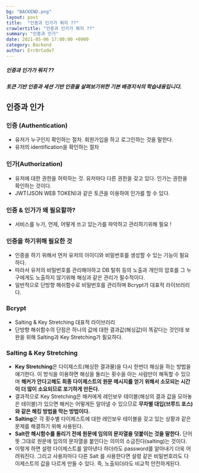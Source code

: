 ```yaml
---
bg: "BACKEND.png"
layout: post
title:  "인증과 인가가 뭐지 ??"
crawlertitle: "인증과 인가가 뭐지 ??"
summary: "인증과 인가"
date: 2021-05-06 17:00:00 +0900
category: Backend
author: Err0rCode7
---
```


##### 인증과 인가가 뭐지 ??
##### 토큰 기반 인증과 세션 기반 인증을 살펴보기위한 기본 배경지식의 학습내용입니다.

## 인증과 인가

### 인증 (Authentication)

- 유저가 누구인지 확인하는 절차. 회원가입을 하고 로그인하는 것을 말한다.
- 유저의 identification을 확인하는 절차

### 인가(Authorization)

- 유저에 대한 권한을 허락하는 것. 유저마다 다른 권한을 갖고 있다. 인가는 권한을 확인하는 것이다.
- JWT(JSON WEB TOKEN)과 같은 토큰을 이용하여 인가를 할 수 있다.

### 인증 & 인가가 왜 필요할까?

- 서비스를 누가, 언제, 어떻게 쓰고 있는가를 파악하고 관리하기위해 필요 !

### 인증을 하기위해 필요한 것

- 인증을 하기 위해서 먼저 유저의 아이디와 비밀번호를 생성할 수 있는 기능이 필요하다.
- 따라서 유저의 비밀번호를 관리해야하고 DB 탈취 등의 노출과 개인의 암호를 그 누구에게도 노출하지 않기위해 해싱과 같은 관리가 필수적이다.
- 일반적으로 단방향 해쉬함수로 비밀번호를 관리하며 Bcrypt가 대표적 라이브러리다.

### Bcrypt

- Salting & Key Stretching 대표적 라이브러리
- 단방향 해쉬함수의 단점은 하나의 값에 대한 결과값(해싱값)이 똑같다는 것인데 보완을 위해 Salting과 Key Stretching가 필요하다.

### Salting & Key Stretching

- **Key Stretching**은 다이제스트(해싱한 결과물)을 다시 한번더 해싱을 하는 방법을 얘기한다. 이 방식을 이용하면 해싱을 돌리는 횟수을 아는 사람만이 해독할 수 있으며 **해커가 안다고해도 최종 다이제스트의 원문 메시지를 얻기 위해서 소모되는 시간이 더 많이 소요되므로 포기하게 만든다.**
- 결과적으로 Key Stretching은 해커에게 레인보우 테이블(해싱의 결과 값을 모아놓은 테이블)가 있으면 해커는 어떻게든 알아낼 수 있으므로 **무차별 대입(브루드 포스)와 같은 해킹 방법을 막는 방법이다.**
- **Salting**은 각 횟수별 다이제스트에 대한 레인보우 테이블을 갖고 있는 상황과 같은 문제를 해결하기 위해 사용된다.
- **Salt란 해시함수를 돌리기 전에 원문에 임의의 문자열을 덧붙이는 것을 말한다.** 단어 뜻 그대로 원문에 임의의 문자열을 붙인다는 의미의 소금친다(salting)는 것이다.
- 이렇게 하면 설령 다이제스트를 알아낸다 하더라도 password를 알아내기 더욱 어려워진다. 그리고 사용자마다 다른 Salt 를 사용한다면 설령 같은 비밀번호라도 다이제스트의 값을 다르게 만들 수 있다. 즉, 노출되더라도 비교적 안전하게된다.

